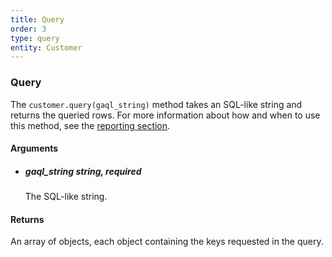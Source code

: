 ```yaml
---
title: Query
order: 3
type: query
entity: Customer 
---
```


### Query

The `customer.query(gaql_string)` method takes an SQL-like string and returns the queried rows. For more information about how and when to use this method, see the [reporting section](/#using-gaql).

#### Arguments

- ##### gaql_string *string, required* 
    The SQL-like string.
   

#### Returns

An array of objects, each object containing the keys requested in the query.
